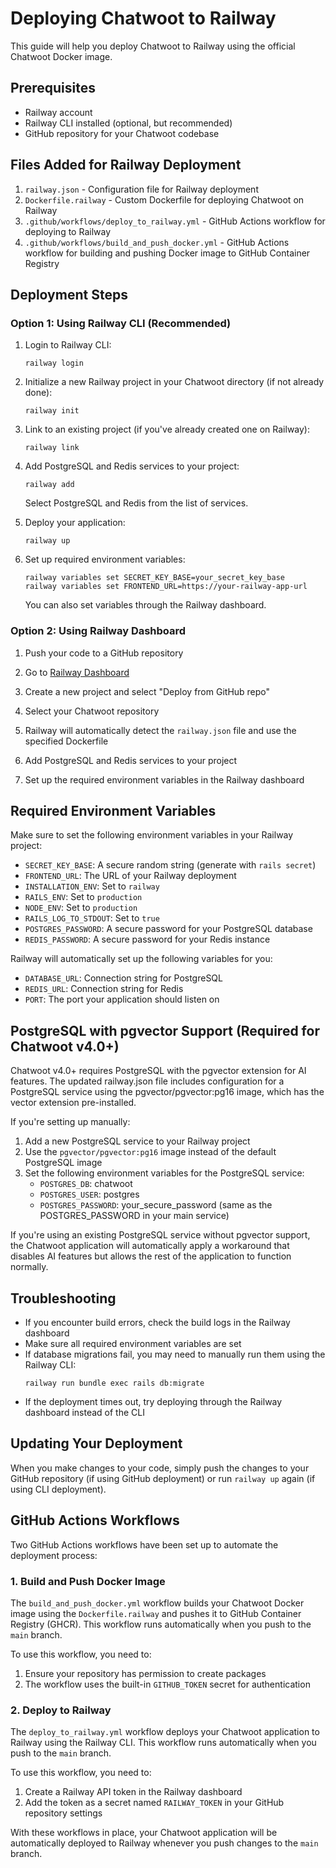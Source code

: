 # Deploying Chatwoot to Railway

This guide will help you deploy Chatwoot to Railway using the official Chatwoot Docker image.

## Prerequisites

- Railway account
- Railway CLI installed (optional, but recommended)
- GitHub repository for your Chatwoot codebase

## Files Added for Railway Deployment

1. `railway.json` - Configuration file for Railway deployment
2. `Dockerfile.railway` - Custom Dockerfile for deploying Chatwoot on Railway
3. `.github/workflows/deploy_to_railway.yml` - GitHub Actions workflow for deploying to Railway
4. `.github/workflows/build_and_push_docker.yml` - GitHub Actions workflow for building and pushing Docker image to GitHub Container Registry

## Deployment Steps

### Option 1: Using Railway CLI (Recommended)

1. Login to Railway CLI:
   ```
   railway login
   ```

2. Initialize a new Railway project in your Chatwoot directory (if not already done):
   ```
   railway init
   ```

3. Link to an existing project (if you've already created one on Railway):
   ```
   railway link
   ```

4. Add PostgreSQL and Redis services to your project:
   ```
   railway add
   ```
   Select PostgreSQL and Redis from the list of services.

5. Deploy your application:
   ```
   railway up
   ```

6. Set up required environment variables:
   ```
   railway variables set SECRET_KEY_BASE=your_secret_key_base
   railway variables set FRONTEND_URL=https://your-railway-app-url
   ```
   
   You can also set variables through the Railway dashboard.

### Option 2: Using Railway Dashboard

1. Push your code to a GitHub repository

2. Go to [Railway Dashboard](https://railway.app/dashboard)

3. Create a new project and select "Deploy from GitHub repo"

4. Select your Chatwoot repository

5. Railway will automatically detect the `railway.json` file and use the specified Dockerfile

6. Add PostgreSQL and Redis services to your project

7. Set up the required environment variables in the Railway dashboard

## Required Environment Variables

Make sure to set the following environment variables in your Railway project:

- `SECRET_KEY_BASE`: A secure random string (generate with `rails secret`)
- `FRONTEND_URL`: The URL of your Railway deployment
- `INSTALLATION_ENV`: Set to `railway`
- `RAILS_ENV`: Set to `production`
- `NODE_ENV`: Set to `production`
- `RAILS_LOG_TO_STDOUT`: Set to `true`
- `POSTGRES_PASSWORD`: A secure password for your PostgreSQL database
- `REDIS_PASSWORD`: A secure password for your Redis instance

Railway will automatically set up the following variables for you:

- `DATABASE_URL`: Connection string for PostgreSQL
- `REDIS_URL`: Connection string for Redis
- `PORT`: The port your application should listen on

## PostgreSQL with pgvector Support (Required for Chatwoot v4.0+)

Chatwoot v4.0+ requires PostgreSQL with the pgvector extension for AI features. The updated railway.json file includes configuration for a PostgreSQL service using the pgvector/pgvector:pg16 image, which has the vector extension pre-installed.

If you're setting up manually:

1. Add a new PostgreSQL service to your Railway project
2. Use the `pgvector/pgvector:pg16` image instead of the default PostgreSQL image
3. Set the following environment variables for the PostgreSQL service:
   - `POSTGRES_DB`: chatwoot
   - `POSTGRES_USER`: postgres
   - `POSTGRES_PASSWORD`: your_secure_password (same as the POSTGRES_PASSWORD in your main service)

If you're using an existing PostgreSQL service without pgvector support, the Chatwoot application will automatically apply a workaround that disables AI features but allows the rest of the application to function normally.

## Troubleshooting

- If you encounter build errors, check the build logs in the Railway dashboard
- Make sure all required environment variables are set
- If database migrations fail, you may need to manually run them using the Railway CLI:
  ```
  railway run bundle exec rails db:migrate
  ```
- If the deployment times out, try deploying through the Railway dashboard instead of the CLI

## Updating Your Deployment

When you make changes to your code, simply push the changes to your GitHub repository (if using GitHub deployment) or run `railway up` again (if using CLI deployment).

## GitHub Actions Workflows

Two GitHub Actions workflows have been set up to automate the deployment process:

### 1. Build and Push Docker Image

The `build_and_push_docker.yml` workflow builds your Chatwoot Docker image using the `Dockerfile.railway` and pushes it to GitHub Container Registry (GHCR). This workflow runs automatically when you push to the `main` branch.

To use this workflow, you need to:

1. Ensure your repository has permission to create packages
2. The workflow uses the built-in `GITHUB_TOKEN` secret for authentication

### 2. Deploy to Railway

The `deploy_to_railway.yml` workflow deploys your Chatwoot application to Railway using the Railway CLI. This workflow runs automatically when you push to the `main` branch.

To use this workflow, you need to:

1. Create a Railway API token in the Railway dashboard
2. Add the token as a secret named `RAILWAY_TOKEN` in your GitHub repository settings

With these workflows in place, your Chatwoot application will be automatically deployed to Railway whenever you push changes to the `main` branch.